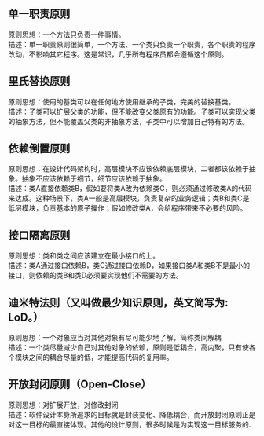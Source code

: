 ## 单一职责原则
原则思想：一个方法只负责一件事情。  
描述：单一职责原则很简单，一个方法、一个类只负责一个职责，各个职责的程序改动，不影响其它程序。这是常识，几乎所有程序员都会遵循这个原则。

## 里氏替换原则
原则思想：使用的基类可以在任何地方使用继承的子类，完美的替换基类。  
描述：子类可以扩展父类的功能，但不能改变父类原有的功能。子类可以实现父类的抽象方法，但不能覆盖父类的非抽象方法，子类中可以增加自己特有的方法。

## 依赖倒置原则
原则思想：在设计代码架构时，高层模块不应该依赖底层模块，二者都该依赖于抽象。抽象不应该依赖于细节，细节应该依赖于抽象。  
描述：类A直接依赖类B，假如要将类A改为依赖类C，则必须通过修改类A的代码来达成。这种场景下，类A一般是高层模块，负责复杂的业务逻辑；类B和类C是低层模块，负责基本的原子操作；假如修改类A，会给程序带来不必要的风险。

## 接口隔离原则
原则思想：类和类之间应该建立在最小接口的上。  
描述：类A通过接口依赖B，类C通过接口依赖D，如果接口类A和类B不是最小的接口，则依赖的类B和类D必须要实现他们不需要的方法。

## 迪米特法则（又叫做最少知识原则，英文简写为: LoD。）
原则思想：一个对象应当对其他对象有尽可能少地了解，简称类间解耦  
描述：一个类尽量减少自己对其他对象的依赖，原则是低耦合，高内聚，只有使各个模块之间的耦合尽量的低，才能提高代码的复用率。

## 开放封闭原则（Open-Close）
原则思想：对扩展开放，对修改封闭  
描述：软件设计本身所追求的目标就是封装变化、降低耦合，而开放封闭原则正是对这一目标的最直接体现。其他的设计原则，很多时候是为实现这一目标服务的.
